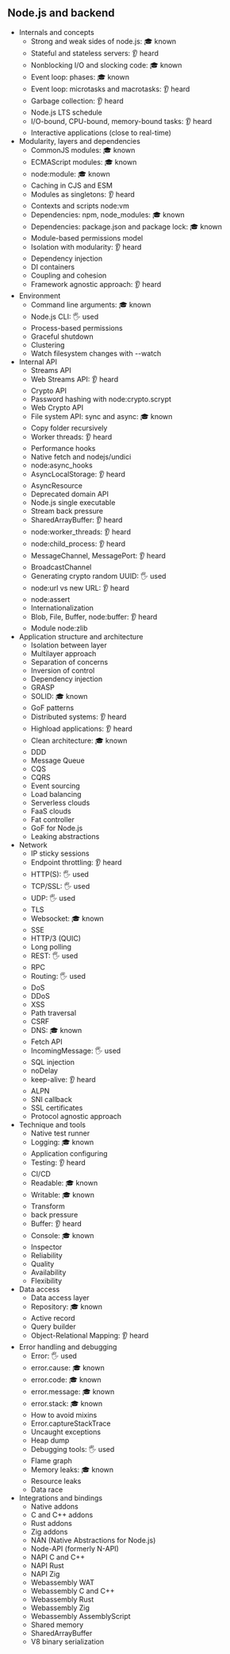 ﻿## Node.js and backend

- Internals and concepts
  - Strong and weak sides of node.js: 🎓 known
  - Stateful and stateless servers: 👂 heard
  - Nonblocking I/O and slocking code: 🎓 known
  - Event loop: phases: 🎓 known
  - Event loop: microtasks and macrotasks: 👂 heard
  - Garbage collection: 👂 heard
  - Node.js LTS schedule
  - I/O-bound, CPU-bound, memory-bound tasks: 👂 heard
  - Interactive applications (close to real-time)
- Modularity, layers and dependencies
  - CommonJS modules: 🎓 known
  - ECMAScript modules: 🎓 known
  - node:module: 🎓 known
  - Caching in CJS and ESM
  - Modules as singletons: 👂 heard
  - Contexts and scripts node:vm
  - Dependencies: npm, node_modules: 🎓 known
  - Dependencies: package.json and package lock: 🎓 known 
  - Module-based permissions model
  - Isolation with modularity: 👂 heard
  - Dependency injection
  - DI containers
  - Coupling and cohesion
  - Framework agnostic approach: 👂 heard
- Environment
  - Command line arguments: 🎓 known
  - Node.js CLI: 🖐️ used
  - Process-based permissions
  - Graceful shutdown
  - Clustering
  - Watch filesystem changes with --watch
- Internal API
  - Streams API
  - Web Streams API: 👂 heard
  - Crypto API
  - Password hashing with node:crypto.scrypt
  - Web Crypto API
  - File system API: sync and async: 🎓 known
  - Copy folder recursively
  - Worker threads: 👂 heard
  - Performance hooks
  - Native fetch and nodejs/undici
  - node:async_hooks
  - AsyncLocalStorage: 👂 heard
  - AsyncResource
  - Deprecated domain API
  - Node.js single executable
  - Stream back pressure
  - SharedArrayBuffer: 👂 heard
  - node:worker_threads: 👂 heard
  - node:child_process: 👂 heard
  - MessageChannel, MessagePort: 👂 heard
  - BroadcastChannel
  - Generating crypto random UUID: 🖐️ used
  - node:url vs new URL: 👂 heard
  - node:assert
  - Internationalization
  - Blob, File, Buffer, node:buffer: 👂 heard
  - Module node:zlib
- Application structure and architecture
  - Isolation between layer
  - Multilayer approach
  - Separation of concerns
  - Inversion of control
  - Dependency injection
  - GRASP
  - SOLID: 🎓 known
  - GoF patterns
  - Distributed systems: 👂 heard
  - Highload applications: 👂 heard
  - Clean architecture: 🎓 known
  - DDD
  - Message Queue
  - CQS
  - CQRS
  - Event sourcing
  - Load balancing
  - Serverless clouds
  - FaaS clouds
  - Fat controller
  - GoF for Node.js
  - Leaking abstractions
- Network
  - IP sticky sessions
  - Endpoint throttling: 👂 heard
  - HTTP(S): 🖐️ used
  - TCP/SSL: 🖐️ used
  - UDP: 🖐️ used
  - TLS
  - Websocket: 🎓 known
  - SSE
  - HTTP/3 (QUIC)
  - Long polling
  - REST: 🖐️ used
  - RPC
  - Routing: 🖐️ used
  - DoS
  - DDoS
  - XSS
  - Path traversal
  - CSRF
  - DNS: 🎓 known
  - Fetch API
  - IncomingMessage: 🖐️ used
  - SQL injection
  - noDelay
  - keep-alive: 👂 heard
  - ALPN
  - SNI callback
  - SSL certificates
  - Protocol agnostic approach
- Technique and tools
  - Native test runner
  - Logging: 🎓 known
  - Application configuring
  - Testing: 👂 heard
  - CI/CD
  - Readable: 🎓 known
  - Writable: 🎓 known
  - Transform
  - back pressure
  - Buffer: 👂 heard
  - Console: 🎓 known
  - Inspector
  - Reliability
  - Quality
  - Availability
  - Flexibility
- Data access
  - Data access layer
  - Repository: 🎓 known
  - Active record
  - Query builder
  - Object-Relational Mapping: 👂 heard
- Error handling and debugging
  - Error: 🖐️ used
  - error.cause: 🎓 known
  - error.code: 🎓 known
  - error.message: 🎓 known
  - error.stack: 🎓 known
  - How to avoid mixins
  - Error.captureStackTrace
  - Uncaught exceptions
  - Heap dump
  - Debugging tools: 🖐️ used
  - Flame graph
  - Memory leaks: 🎓 known
  - Resource leaks
  - Data race
- Integrations and bindings
  - Native addons
  - C and C++ addons
  - Rust addons
  - Zig addons
  - NAN (Native Abstractions for Node.js)
  - Node-API (formerly N-API)
  - NAPI C and C++
  - NAPI Rust
  - NAPI Zig
  - Webassembly WAT
  - Webassembly C and C++
  - Webassembly Rust
  - Webassembly Zig
  - Webassembly AssemblyScript
  - Shared memory
  - SharedArrayBuffer
  - V8 binary serialization

